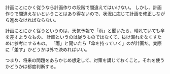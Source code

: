 計画にとにかく従うなら計画作りの段階で間違えてはいけない。
しかし、計画作りで間違えないということはあり得ないので、状況に応じて計画を修正しながら進めなければならない。

計画にとにかく従うというのは、天気予報で「雨」と聞いたら、晴れていても傘を差すようなもの。
計画というのは従うものではなくて、抜け漏れをなくすために参考にするもの。
「雨」と聞いたら「傘を持っていく」のが計画だ。実際に「差す」かどうかは外で決めればいい。

つまり、将来の問題をあらかじめ想定して、対策を講じておくこと。それを使うかどうかは都度判断する。
